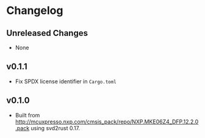 # Changelog

## Unreleased Changes

* None

## v0.1.1

* Fix SPDX license identifier in `Cargo.toml`

## v0.1.0

* Built from <http://mcuxpresso.nxp.com/cmsis_pack/repo/NXP.MKE06Z4_DFP.12.2.0.pack> using svd2rust 0.17.

